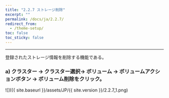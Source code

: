 ```yaml
---
title: "2.2.7 ストレージ削除"
excerpt: ""
permalink: /docs/ja/2.2.7/
redirect_from:
  - /theme-setup/
toc: false
toc_sticky: false
---
```


---
登録されたストレージ情報を削除する機能である。

### a\) クラスター → クラスター選択→ ボリューム → ボリュームアクションボタン → ボリューム削除をクリック。
![]({{ site.baseurl }}/assets/JP/{{ site.version }}/2.2.7_1.png)
